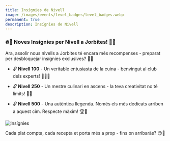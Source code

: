 ```yaml
---
title: Insígnies de Nivell
image: /images/events/level_badges/level_badges.webp
permanent: true
description: Insígnies de Nivell
---
```


### 🔥🏅 Noves Insígnies per Nivell a Jorbites! 🏅🔥

Ara, assolir nous nivells a Jorbites té encara més recompenses - preparat per desbloquejar insígnies exclusives? 🎉✨

- 🔓 **Nivell 100** - Un veritable entusiasta de la cuina - benvingut al club dels experts! 👨‍🍳🔥

- 🔓 **Nivell 250** - Un mestre culinari en ascens - la teva creativitat no té límits! 🚀🥇

- 🔓 **Nivell 500** - Una autèntica llegenda. Només els més dedicats arriben a aquest cim. Respecte màxim! 🏆👑

![Insígnies](/images/events/level_badges/badges.webp)

Cada plat compta, cada recepta et porta més a prop - fins on arribaràs? 😏💪
